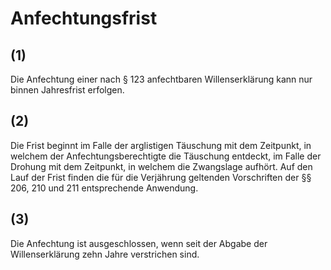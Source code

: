 # Anfechtungsfrist



## (1)

 Die Anfechtung einer nach § 123 anfechtbaren Willenserklärung kann nur binnen Jahresfrist erfolgen.

## (2)

 Die Frist beginnt im Falle der arglistigen Täuschung mit dem Zeitpunkt, in welchem der Anfechtungsberechtigte die Täuschung entdeckt, im Falle der Drohung mit dem Zeitpunkt, in welchem die Zwangslage aufhört. Auf den Lauf der Frist finden die für die Verjährung geltenden Vorschriften der §§ 206, 210 und 211 entsprechende Anwendung.

## (3)

 Die Anfechtung ist ausgeschlossen, wenn seit der Abgabe der Willenserklärung zehn Jahre verstrichen sind. 

